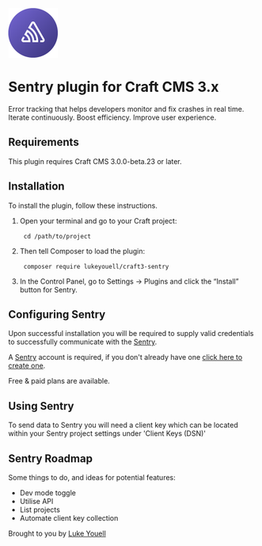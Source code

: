 <img src="resources/img/icon.png" alt="icon" width="100" height="100">

# Sentry plugin for Craft CMS 3.x

Error tracking that helps developers monitor and fix crashes in real time. Iterate continuously. Boost efficiency. Improve user experience.

## Requirements

This plugin requires Craft CMS 3.0.0-beta.23 or later.

## Installation

To install the plugin, follow these instructions.

1. Open your terminal and go to your Craft project:

        cd /path/to/project

2. Then tell Composer to load the plugin:

        composer require lukeyouell/craft3-sentry

3. In the Control Panel, go to Settings → Plugins and click the “Install” button for Sentry.

## Configuring Sentry

Upon successful installation you will be required to supply valid credentials to successfully communicate with the [Sentry](https://sentry.io).

A [Sentry](https://sentry.io) account is required, if you don't already have one [click here to create one](https://sentry.io/signup).

Free & paid plans are available.

## Using Sentry

To send data to Sentry you will need a client key which can be located within your Sentry project settings under 'Client Keys (DSN)'

## Sentry Roadmap

Some things to do, and ideas for potential features:

- Dev mode toggle
- Utilise API
- List projects
- Automate client key collection

Brought to you by [Luke Youell](https://github.com/lukeyouell)
